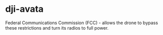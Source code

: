 # dji-avata
Federal Communications Commission (FCC) -  allows the drone to bypass these restrictions and turn its radios to full power.
